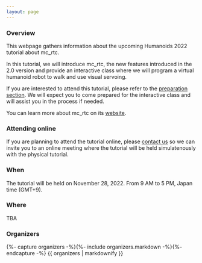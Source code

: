 ```yaml
---
layout: page
---
```


### Overview

This webpage gathers information about the upcoming Humanoids 2022 tutorial about mc\_rtc.

In this tutorial, we will introduce mc\_rtc, the new features introduced in the 2.0 version and provide an interactive class where we will program a virtual humanoid robot to walk and use visual servoing.

If you are interested to attend this tutorial, please refer to the [preparation section]({{site.baseurl}}/prepare/). We will expect you to come prepared for the interactive class and will assist you in the process if needed.

You can learn more about mc\_rtc on its [website](https://jrl-umi3218.github.io/mc_rtc).

### Attending online

If you are planning to attend the tutorial online, please [contact us]({{site.baseurl}}/contact/) so we can invite you to an online meeting where the tutorial will be held simulatenously with the physical tutorial.

### When

The tutorial will be held on November 28, 2022. From 9 AM to 5 PM, Japan time (GMT+9).

### Where

TBA

### Organizers

<p>
{%- capture organizers -%}{%- include organizers.markdown -%}{%- endcapture -%}
{{ organizers | markdownify }}
</p>
